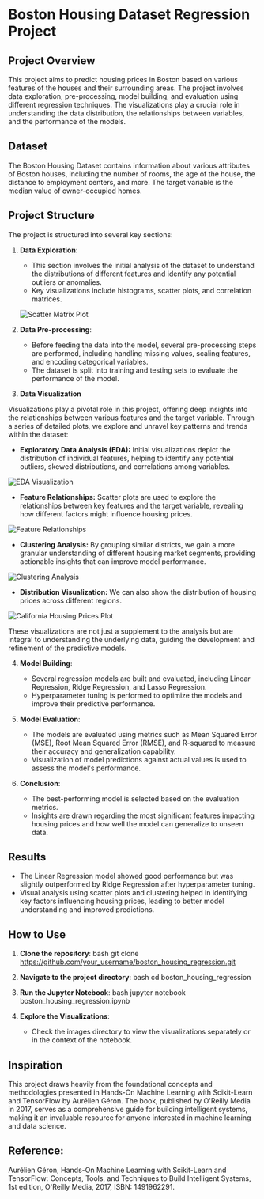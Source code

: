 # Boston Housing Dataset Regression Project

## Project Overview

This project aims to predict housing prices in Boston based on various features of the houses and their surrounding areas. The project involves data exploration, pre-processing, model building, and evaluation using different regression techniques. The visualizations play a crucial role in understanding the data distribution, the relationships between variables, and the performance of the models.

## Dataset

The Boston Housing Dataset contains information about various attributes of Boston houses, including the number of rooms, the age of the house, the distance to employment centers, and more. The target variable is the median value of owner-occupied homes.

## Project Structure

The project is structured into several key sections:

1. **Data Exploration**:
   - This section involves the initial analysis of the dataset to understand the distributions of different features and identify any potential outliers or anomalies.
   - Key visualizations include histograms, scatter plots, and correlation matrices.

   ![Scatter Matrix Plot](images/scatter_matrix_plot.png)

2. **Data Pre-processing**:
   - Before feeding the data into the model, several pre-processing steps are performed, including handling missing values, scaling features, and encoding categorical variables.
   - The dataset is split into training and testing sets to evaluate the performance of the model.

3. **Data Visualization**

Visualizations play a pivotal role in this project, offering deep insights into the relationships between various features and the target variable. Through a series of detailed plots, we explore and unravel key patterns and trends within the dataset:

- **Exploratory Data Analysis (EDA):** Initial visualizations depict the distribution of individual features, helping to identify any potential outliers, skewed distributions, and correlations among variables.

![EDA Visualization](images/attribute_histogram_plots.png)

- **Feature Relationships:** Scatter plots are used to explore the relationships between key features and the target variable, revealing how different factors might influence housing prices.

![Feature Relationships](images/housing_prices_scatterplot.png)

- **Clustering Analysis:** By grouping similar districts, we gain a more granular understanding of different housing market segments, providing actionable insights that can improve model performance.

![Clustering Analysis](images/district_cluster_plot.png)

- **Distribution Visualization:** We can also show the distribution of housing prices across different regions.

![California Housing Prices Plot](images/california_housing_prices_plot.png)

These visualizations are not just a supplement to the analysis but are integral to understanding the underlying data, guiding the development and refinement of the predictive models.


4. **Model Building**:
   - Several regression models are built and evaluated, including Linear Regression, Ridge Regression, and Lasso Regression.
   - Hyperparameter tuning is performed to optimize the models and improve their predictive performance.

5. **Model Evaluation**:
   - The models are evaluated using metrics such as Mean Squared Error (MSE), Root Mean Squared Error (RMSE), and R-squared to measure their accuracy and generalization capability.
   - Visualization of model predictions against actual values is used to assess the model's performance.

6. **Conclusion**:
   - The best-performing model is selected based on the evaluation metrics.
   - Insights are drawn regarding the most significant features impacting housing prices and how well the model can generalize to unseen data.

## Results

- The Linear Regression model showed good performance but was slightly outperformed by Ridge Regression after hyperparameter tuning.
- Visual analysis using scatter plots and clustering helped in identifying key factors influencing housing prices, leading to better model understanding and improved predictions.

## How to Use

1. **Clone the repository**:
   bash
   git clone https://github.com/your_username/boston_housing_regression.git
   

2. **Navigate to the project directory**:
   bash
   cd boston_housing_regression
   

3. **Run the Jupyter Notebook**:
   bash
   jupyter notebook boston_housing_regression.ipynb
   

4. **Explore the Visualizations**:
   - Check the images directory to view the visualizations separately or in the context of the notebook.


## Inspiration
This project draws heavily from the foundational concepts and methodologies presented in Hands-On Machine Learning with Scikit-Learn and TensorFlow by Aurélien Géron. The book, published by O'Reilly Media in 2017, serves as a comprehensive guide for building intelligent systems, making it an invaluable resource for anyone interested in machine learning and data science.

## Reference:
Aurélien Géron, Hands-On Machine Learning with Scikit-Learn and TensorFlow: Concepts, Tools, and Techniques to Build Intelligent Systems, 1st edition, O'Reilly Media, 2017, ISBN: 1491962291.
